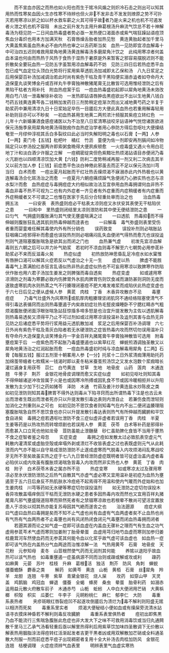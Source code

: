 <!-- { "loadSidebar": true } -->
　　而不宣血亦因之而热也如火阳也而生于隂冷风煽之则炽冷石击之则出可以知其用热而性寒矣血因火生亦性寒不待辨也但火非不发非击不发发则燎原之势不可扑灭若用寒凉以折之如以杯水救车薪之火其可得乎故者乃是火来之机也机不可遏发者火泄之机也机不容阻　未出之前升发为主用升麻葛根汤升麻流气饮总不若十神解毒汤为穏见防一二日间血热毒盛者势必亟一发热便口渴面赤或紫气喘狂躁詀语痘顶焦血分毒炽也用本方加满天秋　石膏唇燥舌胎者加热见愁　黄连黄胎起者加千里马　大黄盖焦紫虽血热未必不由内热也审之以舌药斯当矣　血热一见防即宜凉血解毒十中可治四五迟则难救用犀角地黄汤黄连解毒汤多磨犀角汁饮之　此纯用寒凉者何盖血本温也何由而热热于风热于食热于湿热于暑原是外来暂客之邪容易摆脱迟则不能折散矣全要玩血热一见防五字虽暂用凉血解毒药不妨　见防三四日后若热症悉平血包已成气血定位头顶白光势将行浆用紫草透肌汤加减即太乙保和汤　八九日浆足之后用保婴百补汤加减调治若此时尚有紫色干枯及青干黑陷便实溺赤澁者如夺命丹大造保童丸谈笑博金丹或百祥丸牛李膏独神散猪尾膏无比散皆可选用惟经泄防之后有黒陷干枯者方用补托　附血热痘案于后　一痘血热毒盛初起即以犀角地黄汤未效改用白芍八钱一泄毒解徐补收功　一发热即詀语唇肿齿黒痘欲出不出以生地黄八钱白芍药五钱黄连黄芩各二钱稍加发药日三剂势稍定痘渐次而出又减地黄芍药之半复于助浆药中兼用清凉九日十日浆始足卒伤一目靥后方大便此真血热也若重用解毒轻用补助则目亦可以不眇矣　一初血热甚用生地黄二两煎浓汁频服其紫痘立转红色　一儿年十六新婚兼酒食感痘诸医以为不治至八日浆清寒战咬牙詀语神气恍惚诸医欲进保元汤施季泉用犀角地黄汤得脱痂作血热症治学者用心叅防方得后忽呕吐大便燥结奄至一月缪仲淳视其舌白多裂纹曰此必当时失解阳明之毒也以石膏【一两】人参【一两】麦门冬【五钱】枇杷叶　橘红　竹沥　童便为佐一剂即安再剂膈间如冷物隔定只以参汤投之服两许即索粥食晩得大便夙疾顿愈　一火痘毒盛又遇火令用白花地丁汁和淡白酒少许服之立解　一痘稠密绽突但色紫黯壮热烦渴詀语目赤便闭乃毒火亢剧也以四顺清凉饮加大黄【六钱】防利二度势稍减再服一剂又利二次病去其半又以前方加人参【三钱】前症悉平色淡白神倦此邪虽去而正不足以保元汤加川芎　当归　白术而愈　一痘出夏月起胀而干红壮热舌燥烦渴不寐溺赤此内外热极也以黄连解毒汤合化斑汤治之而愈　一痘夏月六朝痘痛烦躁气急便闭乃心肺实热也恣与凉水梨汁而愈　血热痘症与毒拥痘症大约相似故治法互宜叅用血热毒拥谓何血非热不毒血非毒不热不可视为二也有内外症者一齐见者有外症重而内症稍缓者有内症重而外症稍缓者又不可谓之二也惟在医家于先后分合轻重处审而治之也
　　治血热毒拥五法
　　一曰安表　表热盛则痘必干枯表太凉则痘又氷伏安其表使无干枯陷伏之患
　　一曰和中　里热盛则闭结里太凉则泄防和其中使无便结泄防之患
　　一曰匀气　气拥盛则腹胀满匀其气使无壅盛喘满之过
　　一曰透肌　热毒抑而不得伸越则腹胀狂乱透其肌则热毒伸越而逹表也
　　一曰解毒　毒气弥盛则表里受伤者重而婴童难任解其毒使内外有所分销也
　　误药致变
　　误投补剂则必喘胀詀狂咽痛口疮邪得补而愈盛也误投热剂则必咽痛闷乱失血便闭气得热而愈亢也误投澁剂则气道阻塞腹胀喘急是欲其出而闭之门也
　　血热兼气虚
　　初发先宜凉血解毒则五六朝之后可以并力补气助浆　若初时不凉血则毒不解至六七朝势必用参茋补助浆必不来而反滋毒火矣
　　热症似虚
　　初热放防神思昏乱足冷痘水如水窠惟有唇肿口渴可以解其火症若反以气虚治之十无一生
　　虚症以热
　　脾虚不能胜毒毒气上蒸满脸红赤狂言乱语似热非热此虚症似热也不可妄用寒凉以致脾寒作防陷伏作胀也用六君子汤加生姜发之则脾强而毒自透矣
　　热症变虚
　　如或遽用寒凉滑防之剂毒为寒欝必致内伤脾胃外氷肌肉脾胃伤则饮食减而溏防甚则洞防无度而遂致虚寒肌肉氷则热蒸之气不行腠理闭塞痘不肥大难发难浆而成陷伏此热症变虚也于六七日后见之便从虚候人参　黄茋　肉桂　丁香　木香异攻散亦不忌
　　毒壅痘症
　　乃毒气壮盛外为风寒所或肌厚肉粗腠理坚闭肌窍不通经络阻塞使清气不得引毒达表循窍而出则热毒壅遏于内矣故初症壮热毛竪皮燥睡卧不宁腮红睛赤气粗烦渴腹胀便闭面浮眼张喘急詀狂惊搐多啼多怒是也治宜升提发散为主佐以透肌解毒则热毒易透矣又须得平乃止不可过剂如或过用寒凉误投温补及澁剂其害与血热无异　见防之后诸症悉平势将行浆用益元透肌散加减　浆足之后用保婴百补汤调理　六七日外尚有紫色干枯及青灰白陷者若无氷硬泄防之症皆热毒内攻而然切勿误用温补只有夺命丹大造保童丸谈笑博金丹一字金百祥丸猪尾膏牛李膏独神散皆可选用　附毒壅痘案于后　一痘紫色而不起胀乃毒盛壅遏也以紫草红花　蝉蜕煎酒调独圣散又以犀角地黄汤治之红润起胀而愈　一痘血热毒盛初时纯与凉血解毒用犀角【二两】石膏【毎服五钱】服过五剂至十朝畧用人参【一分】托浆十二日外浆清痂薄用助托药加绵茧带蛾者七枚糯米一钱渴时即以麦冬粘米蚕茧煎汤饮之又发水泡数个浆痂暗长灌烂遍身复用茯苓　苡仁　白芍黄连　甘草　生地　地骨皮　山药　莲肉　木通连翘　牛蒡子　荆芥　金银花地骨皮调理而愈又实症似虚
　　如初见呕吐则知其毒不得伸越诸逆冲攻皆属于火是也或因寒冷所搏或因乳食不节或因冷暖相拒并以升阳发散为主少加下引之药如猪苓　泽防　木通　竹茹及姜汁炒黄连盐水炒陈皮之类　如初见泄防则知其毒脾胃不得外达则毒从下陷寻窍而出所谓热毒下注是也古云未出而泄者生既出而泄者死亦只以升提发散引毒达表则内泄自止　若兼伤食而泄轻则加消化之剂重则从之可也　如初见防不思饮食者则知毒气在内不出二便闭澁腠理阻塞腹胀喘急自然不思饮食也亦只以升提发散引毒达表则热气有所伸越而臓腑和平饮食自进矣　毒拥之痘若遇呕吐泄防不食三症似虚非虚者若误用丁香　肉桂　半夏　生姜等药是以热攻热而转增烦剧也若误用人参　黄茋　茯苓　白术等补药是邪得补而愈甚入口立死也他如龙骨　荳防虽能止泄麯蘖　砂仁虽助脾化食皆不当用于壅热不食之症智者鉴之毋忽
　　实症变虚
　　毒拥之痘如发散太过必致肌表空虚元气耗散内灌清浆或虚胎空殻或痒塌外剥或溃烂不收皆表虚之过也表既虚则元气从此耗泄而内气亦不能以自守易成泄防泄防不止遂成虚寒而气脱毒入内攻烦渇闷乱寒战咬牙无所不至矣故虽实热之症于七八九日曽经泄防虚症既明者皆可従虚治盖内虚者毒必陷伏以成内攻虽有腹胀烦渴喘急皆毒入内攻而然非实热也人参　黄茋　丁香　肉桂　附子　白术茯苓木香之属亦所不忌
　　热症变寒
　　如或寒凉太过及骤用寒凉必至氷伏泄防泄防之后热气自散其气亦虚气虚必寒又宜用温补是初症为血热为壅遏至于五六日后身反不热肌肤氷冷痘疮不起焉得不用温和使内气暖而外症始和也加生姜肉桂　川芎等药如无氷硬等寒症切勿误投温剂
　　如无泄防之症切勿误投木香异攻散盖塌痒倒压干枯而无泄防氷硬之患者多因热毒内攻而然也又宜用百祥丸猪尾膏凡邪气壅盛隧道阻寒而猝然死者有之禁锢寒凉故也若根晕不散尚可望活宜置放患人于凉处以彻其热亦能复苏毋因其气絶而遂舎之也
　　治法遡源
　　痘症大纲曰气虚曰血热曰毒拥是矣而不知不止气虚也尚有血虚有气血两虚者矣不止血热也尚有气热有气血两热者不止毒壅也尚有风闭热闭食闭元气毒壅而闭血热毒拥而闭者
　　若遡其源而论之如气虚一症即可该血虚在内盖血无骤补之理而气有生血之功气虚用参茋芩术气虚而寒则加姜附丁胎骨晕蛋　血虚用芎归地芍血虚而寒则加参归姜桂鹿茸河车然使血药而无参茋其何能令血以化浆乎故气虚可该血虚也　如血热一症即可该气热在内盖热分气血两途而治惟凉解一法　气热用黄芩　石膏　地骨皮　天花粉　元参知母　麦冬　山荳根然使气药而无润剂其何能
　　养隂以退阳乎故血热可以该气热也　如毒重壅遏一症虽病源不同而治则或疎或解或攻或利
　　疎药　如麻黄　元荽　苏叶　桂枝　升麻　葛根活　独活　荆芥　防风　角刺　蝉蜕　僵蚕蟾酥　麝香之类
　　解药　如黄芩　黄连　山栀　黄栢　石膏　丝犀角　羚羊　龙胆　连翘　牛蒡　紫草　青黛金银花　烧人屎
　　攻药　如穿山甲　天灵盖　鸡鹅脑　鸡冠血　蝉退　僵蚕　全蝎　蜂房　桑虫　晕蛋　胎骨利药　如溺赤澁用益元散火府散车前子　木通赤芍　山栀　蚯蚓　人中白大便闭用芒硝　大黄梹榔　枳殻　枳实　瓜萎仁　牛李子　元眀粉桃仁　麻仁　郁李仁　大防
　　毒重系表热者
　　夹疹斑眼红唇裂痘凹不起遂攻倒靥后为溃烂为毒不解利则阳盛无隂以相济而死矣
　　毒重系里实者
　　烦渴大便秘结小便如血或有燥屎旁流清水詀语寻衣摸床神昏若不解利则毒反攻臓腑
　　毒重系表里俱热者
　　痘初出即焦黒乃血不能流行三焦喘急腹胀此危症也非大发大下之味不可救用消毒饮或当归丸通闗散千里马三乙承气汤看轻重后亟以解里热得利后用紫草饮加味四圣散调下无价散以解表热用胭脂涂法得痘转红活渐起发者吉更干黒者凶或用双解散加芒硝或全料通圣散大剂服一剂而前症悉平痘子出现稠密者复用十全大补汤去肉桂加防风　金银花　连翘　桔梗调理　火症痘须辨气血表里
　　明辨表里气血虚实寒热
